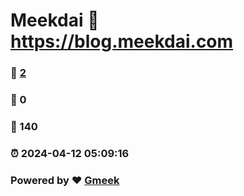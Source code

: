 # Meekdai :link: https://blog.meekdai.com 
### :page_facing_up: [2](https://blog.meekdai.com/tag.html) 
### :speech_balloon: 0 
### :hibiscus: 140 
### :alarm_clock: 2024-04-12 05:09:16 
### Powered by :heart: [Gmeek](https://github.com/Meekdai/Gmeek)
